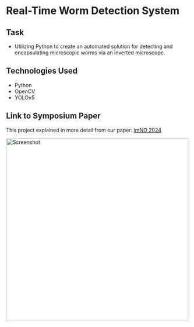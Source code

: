 # Real-Time Worm Detection System

## Task
- Utilizing Python to create an automated solution for detecting and encapsulating microscopic worms via an inverted microscope.

## Technologies Used
- Python
- OpenCV
- YOLOv5

## Link to Symposium Paper
This project explained in more detail from our paper: [ImNO 2024](https://media.licdn.com/dms/document/media/D562DAQE9x5SZqRa1dQ/profile-treasury-document-pdf-analyzed/0/1717336750578?e=1728518400&v=beta&t=5iAeTSOprIYwuJlJmEul8Edb3MsboscpJwsizXN3MmU)


<img width="500" alt="Screenshot" src="https://github.com/user-attachments/assets/cf08e7a6-b0da-408d-8ff1-c6c04e84480b">
